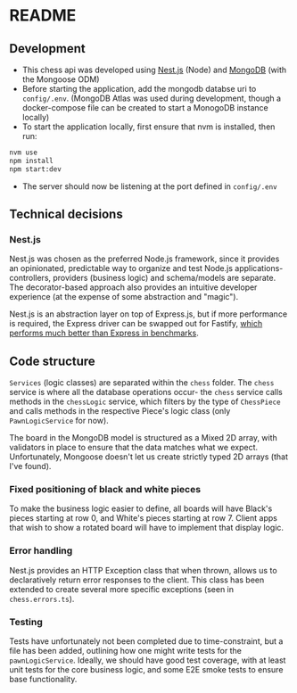 # README

## Development

- This chess api was developed using [Nest.js](https://docs.nestjs.com/) (Node) and [MongoDB](https://docs.nestjs.com/techniques/mongodb) (with the Mongoose ODM)
- Before starting the application, add the mongodb databse uri to `config/.env`. (MongoDB Atlas was used during development, though a docker-compose file can be created to start a MonogoDB instance locally)
- To start the application locally, first ensure that nvm is installed, then run:

```bash
nvm use
npm install
npm start:dev
```

- The server should now be listening at the port defined in `config/.env`

## Technical decisions

### Nest.js

Nest.js was chosen as the preferred Node.js framework, since it provides an opinionated, predictable way to organize and test Node.js applications- controllers, providers (business logic) and schema/models are separate. The decorator-based approach also provides an intuitive developer experience (at the expense of some abstraction and "magic").

Nest.js is an abstraction layer on top of Express.js, but if more performance is required, the Express driver can be swapped out for Fastify, [which performs much better than Express in benchmarks](https://www.fastify.io/benchmarks/).

## Code structure

`Services` (logic classes) are separated within the `chess` folder. The `chess` service is where all the database operations occur- the `chess` service calls methods in the `chessLogic` service, which filters by the type of `ChessPiece` and calls methods in the respective Piece's logic class (only `PawnLogicService` for now).

The board in the MongoDB model is structured as a Mixed 2D array, with validators in place to ensure that the data matches what we expect. Unfortunately, Mongoose doesn't let us create strictly typed 2D arrays (that I've found).

### Fixed positioning of black and white pieces

To make the business logic easier to define, all boards will have Black's pieces starting at row 0, and White's pieces starting at row 7. Client apps that wish to show a rotated board will have to implement that display logic.

### Error handling

Nest.js provides an HTTP Exception class that when thrown, allows us to declaratively return error responses to the client. This class has been extended to create several more specific exceptions (seen in `chess.errors.ts`).

### Testing

Tests have unfortunately not been completed due to time-constraint, but a file has been added, outlining how one might write tests for the `pawnLogicService`. Ideally, we should have good test coverage, with at least unit tests for the core business logic, and some E2E smoke tests to ensure base functionality.
